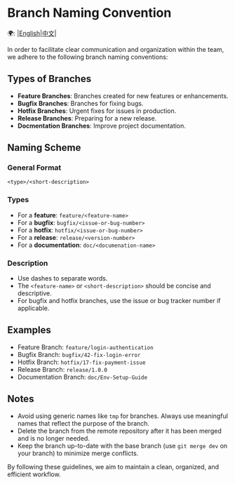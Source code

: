 # Branch Naming Convention
🌍: |[English](./Branch_Naming_Convention.md)|[中文](./Branch_Naming_Convention_zh.md)|

In order to facilitate clear communication and organization within the team, we adhere to the following branch naming conventions:

## Types of Branches

- **Feature Branches**: Branches created for new features or enhancements.
- **Bugfix Branches**: Branches for fixing bugs.
- **Hotfix Branches**: Urgent fixes for issues in production.
- **Release Branches**: Preparing for a new release.
- **Docmentation Branches**: Improve project documentation.

## Naming Scheme

### General Format

`<type>/<short-description>`

### Types

- For a **feature**: `feature/<feature-name>`
- For a **bugfix**: `bugfix/<issue-or-bug-number>`
- For a **hotfix**: `hotfix/<issue-or-bug-number>`
- For a **release**: `release/<version-number>`
- For a **documentation**: `doc/<documenation-name>`

### Description

- Use dashes to separate words.
- The `<feature-name>` or `<short-description>` should be concise and descriptive.
- For bugfix and hotfix branches, use the issue or bug tracker number if applicable.

## Examples

- Feature Branch: `feature/login-authentication`
- Bugfix Branch: `bugfix/42-fix-login-error`
- Hotfix Branch: `hotfix/17-fix-payment-issue`
- Release Branch: `release/1.0.0`
- Documentation Branch: `doc/Env-Setup-Guide`

## Notes

- Avoid using generic names like `tmp` for branches. Always use meaningful names that reflect the purpose of the branch.
- Delete the branch from the remote repository after it has been merged and is no longer needed.
- Keep the branch up-to-date with the base branch (use `git merge dev` on your branch) to minimize merge conflicts.

By following these guidelines, we aim to maintain a clean, organized, and efficient workflow.
